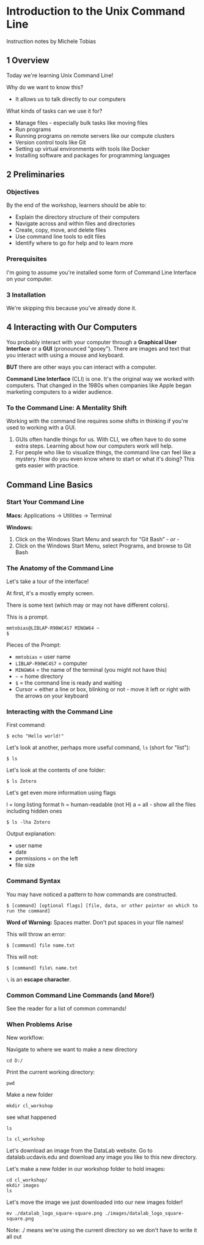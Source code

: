 # Introduction to the Unix Command Line

Instruction notes by Michele Tobias

## 1 Overview

Today we're learning Unix Command Line!

Why do we want to know this?

 * It allows us to talk directly to our computers
 

What kinds of tasks can we use it for?

 * Manage files - especially bulk tasks like moving files
 * Run programs
 * Running programs on remote servers like our compute clusters
 * Version control tools like Git
 * Setting up virtual environments with tools like Docker
 * Installing software and packages for programming languages


## 2 Preliminaries

### Objectives

By the end of the workshop, learners should be able to:

 * Explain the directory structure of their computers
 * Navigate across and within files and directories
 * Create, copy, move, and delete files
 * Use command line tools to edit files
 * Identify where to go for help and to learn more
 
 
 ### Prerequisites
 
 I'm going to assume you're installed some form of Command Line Interface on your computer.
 

### 3 Installation

We're skipping this because you've already done it.


## 4 Interacting with Our Computers

You probably interact with your computer through a **Graphical User Interface** or a **GUI** (pronounced "gooey"). There are images and text that you interact with using a mouse and keyboard.

**BUT** there are other ways you can interact with a computer.

**Command Line Interface** (CLI) is one. It's the original way we worked with computers. That changed in the 1980s when companies like Apple began marketing computers to a wider audience.

### To the Command Line: A Mentality Shift

Working with the command line requires some shifts in thinking if you're used to working with a GUI.

 1. GUIs often handle things for us. With CLI, we often have to do some extra steps. Learning about how our computers work will help.
 2. For people who like to visualize things, the command line can feel like a mystery. How do you even know where to start or what it's doing? This gets easier with practice.

## Command Line Basics

### Start Your Command Line

**Macs:** Applications -> Utilities -> Terminal

**Windows:** 
1. Click on the Windows Start Menu and search for “Git Bash” *- or -*
2. Click on the Windows Start Menu, select Programs, and browse to Git Bash

### The Anatomy of the Command Line

Let's take a tour of the interface!

At first, it's a mostly empty screen.

There is some text (which may or may not have different colors).

This is a prompt.
```
mmtobias@LIBLAP-R90WC4S7 MINGW64 ~
$
```

Pieces of the Prompt:

 * `mmtobias` = user name
 * `LIBLAP-R90WC4S7` = computer
 * `MINGW64` = the name of the terminal (you might not have this)
 * `~` = home directory
 * `$` = the command line is ready and waiting
 * Cursor = either a line or box, blinking or not - move it left or right with the arrows on your keyboard


### Interacting with the Command Line

First command:

```
$ echo "Hello world!"
```

Let's look at another, perhaps more useful command, `ls` (short for "list"):

```
$ ls
```

Let's look at the contents of one folder:

```
$ ls Zotero
```

Let's get even more information using flags

l = long listing format
h = human-readable (not H)
a = all - show all the files including hidden ones

```
$ ls -lha Zotero 
```

Output explanation:

 * user name
 * date
 * permissions = on the left
 * file size

### Command Syntax

You may have noticed a pattern to how commands are constructed.

```
$ [command] [optional flags] [file, data, or other pointer on which to run the command]
```

**Word of Warning:** Spaces matter. Don't put spaces in your file names!

This will throw an error:

```$ [command] file name.txt```

This will not:

```$ [command] file\ name.txt```

`\` is an **escape character**. 

### Common Command Line Commands (and More!)

See the reader for a list of common commands!


### When Problems Arise









New workflow:

Navigate to where we want to make a new directory

```
cd D:/
```

Print the current working directory:

```
pwd
```

Make a new folder

```
mkdir cl_workshop
```

see what happened

```
ls
```

```
ls cl_workshop
```

Let's download an image from the DataLab website. Go to datalab.ucdavis.edu and download any image you like to this new directory.

Let's make a new folder in our workshop folder to hold images:

```
cd cl_workshop/
mkdir images
ls
```

Let's move the image we just downloaded into our new images folder!

```
mv ./datalab_logo_square-square.png ./images/datalab_logo_square-square.png
```

Note: ./ means we're using the current directory so we don't have to write it all out

